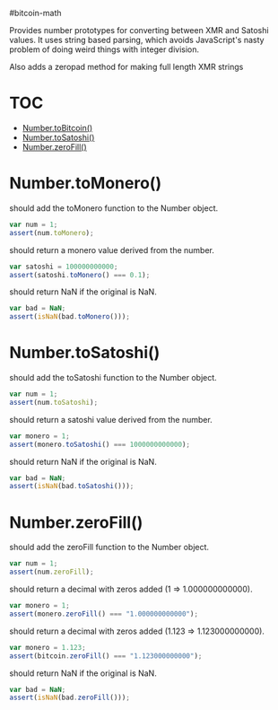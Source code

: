 #bitcoin-math

Provides number prototypes for converting between XMR and Satoshi values. It
uses string based parsing, which avoids JavaScript's nasty problem of doing
weird things with integer division.

Also adds a zeropad method for making full length XMR strings


# TOC
   - [Number.toBitcoin()](#numbertomonero)
   - [Number.toSatoshi()](#numbertosatoshi)
   - [Number.zeroFill()](#numberzerofill)

<a name=""></a>
 
<a name="numbertobitcoin"></a>
# Number.toMonero()
should add the toMonero function to the Number object.

```js
var num = 1;
assert(num.toMonero);
```

should return a monero value derived from the number.

```js
var satoshi = 100000000000;
assert(satoshi.toMonero() === 0.1);
```

should return NaN if the original is NaN.

```js
var bad = NaN;
assert(isNaN(bad.toMonero()));
```

<a name="numbertosatoshi"></a>
# Number.toSatoshi()
should add the toSatoshi function to the Number object.

```js
var num = 1;
assert(num.toSatoshi);
```

should return a satoshi value derived from the number.

```js
var monero = 1;
assert(monero.toSatoshi() === 1000000000000);
```

should return NaN if the original is NaN.

```js
var bad = NaN;
assert(isNaN(bad.toSatoshi()));
```

<a name="numberzerofill"></a>
# Number.zeroFill()
should add the zeroFill function to the Number object.

```js
var num = 1;
assert(num.zeroFill);
```

should return a decimal with zeros added (1 => 1.000000000000).

```js
var monero = 1;
assert(monero.zeroFill() === "1.000000000000");
```

should return a decimal with zeros added (1.123 => 1.123000000000).

```js
var monero = 1.123;
assert(bitcoin.zeroFill() === "1.123000000000");
```

should return NaN if the original is NaN.

```js
var bad = NaN;
assert(isNaN(bad.zeroFill()));
```



